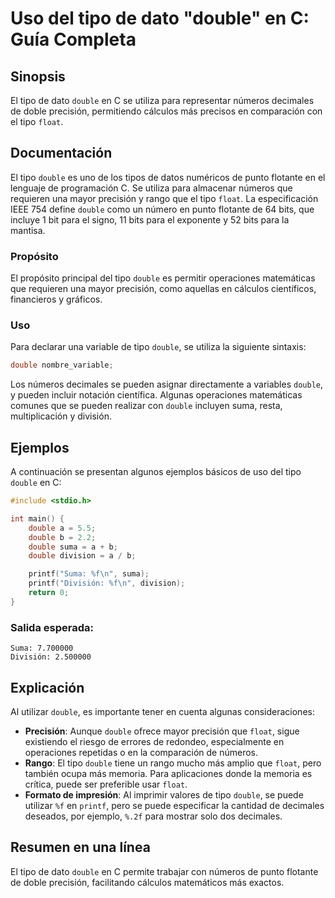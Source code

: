 <!--
Meta Description: # Uso del tipo de dato "double" en C: Guía Completa ## Sinopsis El tipo de dato `double` en C se utiliza para representar números decimales de doble p...
Meta Keywords: double, tipo, para, que, precisión
-->

# Uso del tipo de dato "double" en C: Guía Completa

## Sinopsis
El tipo de dato `double` en C se utiliza para representar números decimales de doble precisión, permitiendo cálculos más precisos en comparación con el tipo `float`.

## Documentación
El tipo `double` es uno de los tipos de datos numéricos de punto flotante en el lenguaje de programación C. Se utiliza para almacenar números que requieren una mayor precisión y rango que el tipo `float`. La especificación IEEE 754 define `double` como un número en punto flotante de 64 bits, que incluye 1 bit para el signo, 11 bits para el exponente y 52 bits para la mantisa.

### Propósito
El propósito principal del tipo `double` es permitir operaciones matemáticas que requieren una mayor precisión, como aquellas en cálculos científicos, financieros y gráficos.

### Uso
Para declarar una variable de tipo `double`, se utiliza la siguiente sintaxis:

```c
double nombre_variable;
```

Los números decimales se pueden asignar directamente a variables `double`, y pueden incluir notación científica. Algunas operaciones matemáticas comunes que se pueden realizar con `double` incluyen suma, resta, multiplicación y división.

## Ejemplos
A continuación se presentan algunos ejemplos básicos de uso del tipo `double` en C:

```c
#include <stdio.h>

int main() {
    double a = 5.5;
    double b = 2.2;
    double suma = a + b;
    double division = a / b;

    printf("Suma: %f\n", suma);
    printf("División: %f\n", division);
    return 0;
}
```

### Salida esperada:
```
Suma: 7.700000
División: 2.500000
```

## Explicación
Al utilizar `double`, es importante tener en cuenta algunas consideraciones:

- **Precisión**: Aunque `double` ofrece mayor precisión que `float`, sigue existiendo el riesgo de errores de redondeo, especialmente en operaciones repetidas o en la comparación de números.
- **Rango**: El tipo `double` tiene un rango mucho más amplio que `float`, pero también ocupa más memoria. Para aplicaciones donde la memoria es crítica, puede ser preferible usar `float`.
- **Formato de impresión**: Al imprimir valores de tipo `double`, se puede utilizar `%f` en `printf`, pero se puede especificar la cantidad de decimales deseados, por ejemplo, `%.2f` para mostrar solo dos decimales.

## Resumen en una línea
El tipo de dato `double` en C permite trabajar con números de punto flotante de doble precisión, facilitando cálculos matemáticos más exactos.